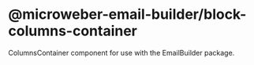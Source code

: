 # @microweber-email-builder/block-columns-container

ColumnsContainer component for use with the EmailBuilder package.
